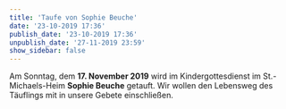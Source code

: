 ```yaml
---
title: 'Taufe von Sophie Beuche'
date: '23-10-2019 17:36'
publish_date: '23-10-2019 17:36'
unpublish_date: '27-11-2019 23:59'
show_sidebar: false
---
```


Am Sonntag, dem **17. November 2019** wird im Kindergottesdienst im St.-Michaels-Heim **Sophie Beuche** getauft.
Wir wollen den Lebensweg des Täuflings mit in unsere Gebete einschließen.